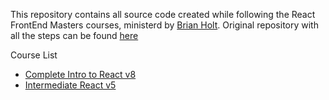 This repository contains all source code created while following the React FrontEnd Masters courses, ministerd by [Brian Holt](https://github.com/btholt).
Original repository with all the steps can be found [here](https://github.com/btholt/citr-v8-project)


Course List
- [Complete Intro to React v8](https://frontendmasters.com/courses/complete-react-v8/)
- [Intermediate React v5](https://frontendmasters.com/courses/intermediate-react-v5/introduction/)
